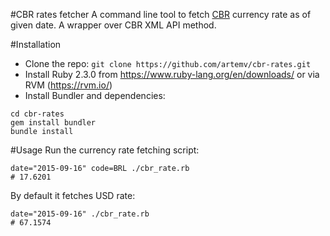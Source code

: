 #CBR rates fetcher
A command line tool to fetch [CBR](http://cbr.ru) currency rate as of given date. A wrapper over CBR XML API method.

#Installation
* Clone the repo: `git clone https://github.com/artemv/cbr-rates.git`
* Install Ruby 2.3.0 from https://www.ruby-lang.org/en/downloads/ or via RVM (https://rvm.io/)
* Install Bundler and dependencies:
```
cd cbr-rates
gem install bundler
bundle install
```

#Usage
Run the currency rate fetching script:
```
date="2015-09-16" code=BRL ./cbr_rate.rb
# 17.6201
```

By default it fetches USD rate:
```
date="2015-09-16" ./cbr_rate.rb
# 67.1574
```

